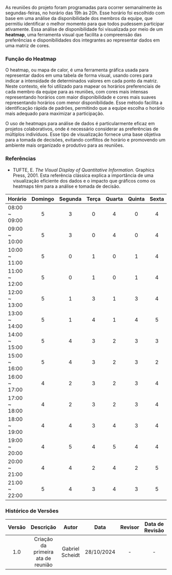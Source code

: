 As reuniões do projeto foram programadas para ocorrer semanalmente às segundas-feiras, no horário das 19h às 20h. Esse horário foi escolhido com base em uma análise da disponibilidade dos membros da equipe, que permitiu identificar o melhor momento para que todos pudessem participar ativamente. Essa análise de disponibilidade foi visualizada por meio de um **heatmap**, uma ferramenta visual que facilita a compreensão das preferências e disponibilidades dos integrantes ao representar dados em uma matriz de cores.

### Função do Heatmap

O heatmap, ou mapa de calor, é uma ferramenta gráfica usada para representar dados em uma tabela de forma visual, usando cores para indicar a intensidade de determinados valores em cada ponto da matriz. Neste contexto, ele foi utilizado para mapear os horários preferenciais de cada membro da equipe para as reuniões, com cores mais intensas representando horários com maior disponibilidade e cores mais suaves representando horários com menor disponibilidade. Esse método facilita a identificação rápida de padrões, permitindo que a equipe escolha o horário mais adequado para maximizar a participação.

O uso de heatmaps para análise de dados é particularmente eficaz em projetos colaborativos, onde é necessário considerar as preferências de múltiplos indivíduos. Esse tipo de visualização fornece uma base objetiva para a tomada de decisões, evitando conflitos de horário e promovendo um ambiente mais organizado e produtivo para as reuniões.

### Referências

- TUFTE, E. *The Visual Display of Quantitative Information.* Graphics Press, 2001. Esta referência clássica explica a importância de uma visualização eficiente dos dados e o impacto que gráficos como os heatmaps têm para a análise e tomada de decisão.


| Horário        | Domingo | Segunda | Terça | Quarta | Quinta | Sexta | Sábado |
|----------------|:-------:|:-------:|:-----:|:------:|:------:|:-----:|:------:|
| 08:00 ~ 09:00  |    5    |    3    |   0   |    4   |    0   |   4   |    1   |
| 09:00 ~ 10:00  |    5    |    3    |   0   |    4   |    0   |   4   |    1   |
| 10:00 ~ 11:00  |    5    |    0    |   1   |    0   |    1   |   4   |    1   |
| 11:00 ~ 12:00  |    5    |    0    |   1   |    0   |    1   |   4   |    1   |
| 12:00 ~ 13:00  |    5    |    1    |   3   |    1   |    3   |   4   |    5   |
| 13:00 ~ 14:00  |    5    |    1    |   4   |    1   |    4   |   5   |    5   |
| 14:00 ~ 15:00  |    5    |    4    |   3   |    2   |    3   |   3   |    5   |
| 15:00 ~ 16:00  |    5    |    4    |   3   |    2   |    3   |   2   |    5   |
| 16:00 ~ 17:00  |    4    |    2    |   3   |    2   |    3   |   4   |    5   |
| 17:00 ~ 18:00  |    4    |    2    |   3   |    2   |    3   |   4   |    5   |
| 18:00 ~ 19:00  |    4    |    4    |   3   |    4   |    3   |   4   |    5   |
| 19:00 ~ 20:00  |    4    |    5    |   4   |    5   |    4   |   4   |    5   |
| 20:00 ~ 21:00  |    4    |    4    |   2   |    4   |    2   |   5   |    5   |
| 21:00 ~ 22:00  |    5    |    4    |   3   |    4   |    3   |   5   |    5   |


### Histórico de Versões

| Versão |          Descrição               |        Autor       |      Data      |      Revisor      |   Data de Revisão   |  
|:------:|:--------------------------------:|:------------------:|:--------------:|:-----------------:|:-------------------:|
|  1.0   | Criação da primeira ata de reunião | Gabriel Scheidt   | 28/10/2024    |        -          |         -          |
